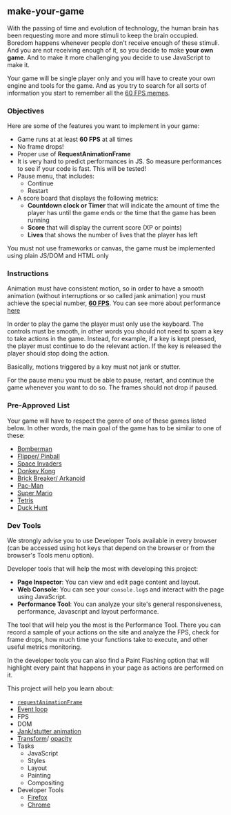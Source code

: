 ## make-your-game

With the passing of time and evolution of technology, the human brain has been requesting
more and more stimuli to keep the brain occupied. Boredom happens whenever
people don't receive enough of these stimuli. And you are not receiving enough
of it, so you decide to make **your own game**. And to make it more challenging you decide to use
JavaScript to make it.

Your game will be single player only and you will have to create your
own engine and tools for the game. And as you try to search for all sorts
of information you start to remember all the [60 FPS memes](https://pics.me.me/60-fps-59-fps-35518800.png).

### Objectives

Here are some of the features you want to implement in your game:

- Game runs at at least **60 FPS** at all times
- No frame drops!
- Proper use of **RequestAnimationFrame**
- It is very hard to predict performances in JS. So measure performances to see if your code is fast. This will be tested!
- Pause menu, that includes:
  - Continue
  - Restart
- A score board that displays the following metrics:
  - **Countdown clock or Timer** that will indicate the amount of time the player has until the game ends or the time that the game has been running
  - **Score** that will display the current score (XP or points)
  - **Lives** that shows the number of lives that the player has left

You must not use frameworks or canvas, the game must be implemented using plain JS/DOM and HTML only

### Instructions

Animation must have consistent motion, so in order to have a smooth animation (without interruptions or so called jank animation) you must achieve the special number, [**60 FPS**](https://www.algolia.com/developers-tech-blog/code-and-deep-dives/performant-web-animations/). You can see more about performance [here](../good-practices/README.md)

In order to play the game the player must only use the keyboard. The controls must be smooth, in other words you should not need to spam a key to take actions in the game. Instead, for example, if a key is kept pressed, the player must continue to do the relevant action. If the key is released the player should stop doing the action.

Basically, motions triggered by a key must not jank or stutter.

For the pause menu you must be able to pause, restart, and continue the game whenever you want to do so. The frames should not drop if paused.

### Pre-Approved List

Your game will have to respect the genre of one of these games listed below. In other words, the main goal of the game has to be similar to one of these:

- [Bomberman](https://en.wikipedia.org/wiki/Super_Bomberman)
- [Flipper/ Pinball](https://en.wikipedia.org/wiki/Pinball)
- [Space Invaders](https://en.wikipedia.org/wiki/Space_Invaders)
- [Donkey Kong](https://en.wikipedia.org/wiki/Donkey_Kong)
- [Brick Breaker/ Arkanoid](https://en.wikipedia.org/wiki/Arkanoid)
- [Pac-Man](https://en.wikipedia.org/wiki/Pac-Man)
- [Super Mario](https://en.wikipedia.org/wiki/Super_Mario)
- [Tetris](https://en.wikipedia.org/wiki/Tetris)
- [Duck Hunt](https://en.wikipedia.org/wiki/Duck_Hunt)

### Dev Tools

We strongly advise you to use Developer Tools available in every browser (can be accessed using hot keys that depend on the browser or from the browser's Tools menu option).

Developer tools that will help the most with developing this project:

- **Page Inspector**: You can view and edit page content and layout.
- **Web Console**: You can see your `console.log`s and interact with the page using JavaScript.
- **Performance Tool**: You can analyze your site's general responsiveness, performance, Javascript and layout performance.

The tool that will help you the most is the Performance Tool. There you can record a sample of your actions on the site and analyze the FPS, check for frame drops, how much time your functions take to execute, and other useful metrics monitoring.

In the developer tools you can also find a Paint Flashing option that will highlight every paint that happens in your page as actions are performed on it.

This project will help you learn about:

- [`requestAnimationFrame`](https://developer.mozilla.org/en-US/docs/Web/API/window/requestAnimationFrame)
- [Event loop](https://developer.mozilla.org/en-US/docs/Web/JavaScript/EventLoop)
- FPS
- DOM
- [Jank/stutter animation](https://murtada.nl/blog/going-jank-free-achieving-60-fps-smooth-websites)
- [Transform](https://developer.mozilla.org/en-US/docs/Web/CSS/transform)/ [opacity](https://developer.mozilla.org/en-US/docs/Web/CSS/opacity)
- Tasks
  - JavaScript
  - Styles
  - Layout
  - Painting
  - Compositing
- Developer Tools
  - [Firefox](https://developer.mozilla.org/en-US/docs/Learn/Common_questions/What_are_browser_developer_tools)
  - [Chrome](https://developers.google.com/web/tools/chrome-devtools)
